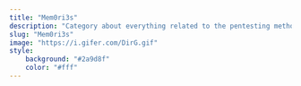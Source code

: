 ```yaml
---
title: "Mem0ri3s"
description: "Category about everything related to the pentesting methodologies that I apply to the CTF's that I commit from different platforms such as TryHackMe, HackTheBox, VulnHub etc..."
slug: "Mem0ri3s"
image: "https://i.gifer.com/DirG.gif"
style:
    background: "#2a9d8f"
    color: "#fff"
---
```

